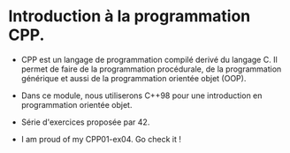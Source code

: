 # Introduction à la programmation CPP.

- CPP est un langage de programmation compilé derivé du langage C. Il permet de faire de la programmation procédurale, de la programmation générique et aussi de la programmation orientée objet (OOP).
- Dans ce module, nous utiliserons C++98 pour une introduction en programmation orientée objet.
- Série d'exercices proposée par 42.


- I am proud of my CPP01-ex04. Go check it !
